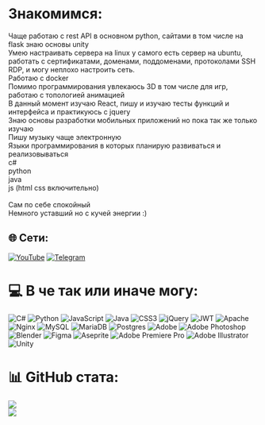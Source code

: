 # Знакомимся:
Чаще работаю с rest API в основном python, сайтами в том числе на flask знаю основы unity<br>Умею настраивать сервера на linux у самого есть сервер на ubuntu, работать с сертификатами, доменами, поддоменами, протоколами SSH RDP, и могу неплохо настроить сеть.<br>Работаю с docker<br>Помимо программирования увлекаюсь 3D в том числе для игр, работаю с топологией анимацией<br>В данный момент изучаю React, пишу и изучаю тесты функций и интерфейса и практикуюсь  с jquery<br>Знаю основы разработки мобильных приложений но пока так же только изучаю<br>Пишу музыку чаще электронную<br>Языки программирования в которых планирую развиваться и реализовываться<br>c#<br>python<br>java<br>js (html css включительно)<br><br>Сам по себе спокойный<br>Немного уставший но с кучей энергии :)


## 🌐 Сети:
[![YouTube](https://img.shields.io/badge/YouTube-%23FF0000.svg?logo=YouTube&logoColor=white)](https://youtube.com/@redabyq) [![Telegram](https://img.shields.io/badge/Telegram%20-%20darkcyan?style=flat&logo=https%3A%2F%2Ftelegram.org%2Fimg%2Ffavicon-32x32.png)](https://t.me/redabyq)

# 💻 В че так или иначе могу:
![C#](https://img.shields.io/badge/c%23-%23239120.svg?style=for-the-badge&logo=csharp&logoColor=white) ![Python](https://img.shields.io/badge/python-3670A0?style=for-the-badge&logo=python&logoColor=ffdd54) ![JavaScript](https://img.shields.io/badge/javascript-%23323330.svg?style=for-the-badge&logo=javascript&logoColor=%23F7DF1E) ![Java](https://img.shields.io/badge/java-%23ED8B00.svg?style=for-the-badge&logo=openjdk&logoColor=white) ![CSS3](https://img.shields.io/badge/css3-%231572B6.svg?style=for-the-badge&logo=css3&logoColor=white) ![jQuery](https://img.shields.io/badge/jquery-%230769AD.svg?style=for-the-badge&logo=jquery&logoColor=white) ![JWT](https://img.shields.io/badge/JWT-black?style=for-the-badge&logo=JSON%20web%20tokens) ![Apache](https://img.shields.io/badge/apache-%23D42029.svg?style=for-the-badge&logo=apache&logoColor=white) ![Nginx](https://img.shields.io/badge/nginx-%23009639.svg?style=for-the-badge&logo=nginx&logoColor=white) ![MySQL](https://img.shields.io/badge/mysql-4479A1.svg?style=for-the-badge&logo=mysql&logoColor=white) ![MariaDB](https://img.shields.io/badge/MariaDB-003545?style=for-the-badge&logo=mariadb&logoColor=white) ![Postgres](https://img.shields.io/badge/postgres-%23316192.svg?style=for-the-badge&logo=postgresql&logoColor=white) ![Adobe](https://img.shields.io/badge/adobe-%23FF0000.svg?style=for-the-badge&logo=adobe&logoColor=white) ![Adobe Photoshop](https://img.shields.io/badge/adobe%20photoshop-%2331A8FF.svg?style=for-the-badge&logo=adobe%20photoshop&logoColor=white) ![Blender](https://img.shields.io/badge/blender-%23F5792A.svg?style=for-the-badge&logo=blender&logoColor=white) ![Figma](https://img.shields.io/badge/figma-%23F24E1E.svg?style=for-the-badge&logo=figma&logoColor=white) ![Aseprite](https://img.shields.io/badge/Aseprite-FFFFFF?style=for-the-badge&logo=Aseprite&logoColor=#7D929E) ![Adobe Premiere Pro](https://img.shields.io/badge/Adobe%20Premiere%20Pro-9999FF.svg?style=for-the-badge&logo=Adobe%20Premiere%20Pro&logoColor=white) ![Adobe Illustrator](https://img.shields.io/badge/adobe%20illustrator-%23FF9A00.svg?style=for-the-badge&logo=adobe%20illustrator&logoColor=white) ![Unity](https://img.shields.io/badge/unity-%23000000.svg?style=for-the-badge&logo=unity&logoColor=white)
# 📊 GitHub стата:
![](https://github-readme-stats.vercel.app/api?username=redabyq&theme=dark&hide_border=false&include_all_commits=false&count_private=false)<br/>
![](https://github-readme-stats.vercel.app/api/top-langs/?username=redabyq&theme=dark&hide_border=false&include_all_commits=false&count_private=false&layout=compact)

